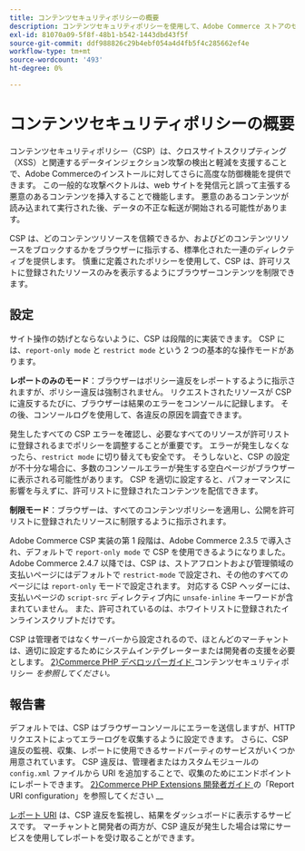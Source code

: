 ```yaml
---
title: コンテンツセキュリティポリシーの概要
description: コンテンツセキュリティポリシーを使用して、Adobe Commerce ストアのセキュリティの態勢を改善する方法を説明します。
exl-id: 81070a09-5f8f-48b1-b542-1443dbd43f5f
source-git-commit: ddf988826c29b4ebf054a4d4fb5f4c285662ef4e
workflow-type: tm+mt
source-wordcount: '493'
ht-degree: 0%

---
```


# コンテンツセキュリティポリシーの概要

コンテンツセキュリティポリシー（CSP）は、クロスサイトスクリプティング（XSS）と関連するデータインジェクション攻撃の検出と軽減を支援することで、Adobe Commerceのインストールに対してさらに高度な防御機能を提供できます。 この一般的な攻撃ベクトルは、web サイトを発信元と誤って主張する悪意のあるコンテンツを挿入することで機能します。 悪意のあるコンテンツが読み込まれて実行された後、データの不正な転送が開始される可能性があります。

CSP は、どのコンテンツリソースを信頼できるか、およびどのコンテンツリソースをブロックするかをブラウザーに指示する、標準化された一連のディレクティブを提供します。 慎重に定義されたポリシーを使用して、CSP は、許可リストに登録されたリソースのみを表示するようにブラウザーコンテンツを制限できます。

## 設定

サイト操作の妨げとならないように、CSP は段階的に実装できます。 CSP には、`report-only mode` と `restrict mode` という 2 つの基本的な操作モードがあります。

**レポートのみのモード**：ブラウザーはポリシー違反をレポートするように指示されますが、ポリシー違反は強制されません。 リクエストされたリソースが CSP に違反するたびに、ブラウザーは結果のエラーをコンソールに記録します。 その後、コンソールログを使用して、各違反の原因を調査できます。

発生したすべての CSP エラーを確認し、必要なすべてのリソースが許可リストに登録されるまでポリシーを調整することが重要です。 エラーが発生しなくなったら、`restrict mode` に切り替えても安全です。 そうしないと、CSP の設定が不十分な場合に、多数のコンソールエラーが発生する空白ページがブラウザーに表示される可能性があります。 CSP を適切に設定すると、パフォーマンスに影響を与えずに、許可リストに登録されたコンテンツを配信できます。

**制限モード**：ブラウザーは、すべてのコンテンツポリシーを適用し、公開を許可リストに登録されたリソースに制限するように指示されます。

Adobe Commerce CSP 実装の第 1 段階は、Adobe Commerce 2.3.5 で導入され、デフォルトで `report-only mode` で CSP を使用できるようになりました。  Adobe Commerce 2.4.7 以降では、CSP は、ストアフロントおよび管理領域の支払いページにはデフォルトで `restrict-mode` で設定され、その他のすべてのページには `report-only` モードで設定されます。 対応する CSP ヘッダーには、支払いページの `script-src` ディレクティブ内に `unsafe-inline` キーワードが含まれていません。 また、許可されているのは、ホワイトリストに登録されたインラインスクリプトだけです。

CSP は管理者ではなくサーバーから設定されるので、ほとんどのマーチャントは、適切に設定するためにシステムインテグレーターまたは開発者の支援を必要とします。 [2&rbrace;Commerce PHP デベロッパーガイド ](https://developer.adobe.com/commerce/php/development/security/content-security-policies/) コンテンツセキュリティポリシー _を参照してください。_


## 報告書

デフォルトでは、CSP はブラウザーコンソールにエラーを送信しますが、HTTP リクエストによってエラーログを収集するように設定できます。 さらに、CSP 違反の監視、収集、レポートに使用できるサードパーティのサービスがいくつか用意されています。 CSP 違反は、管理者またはカスタムモジュールの `config.xml` ファイルから URI を追加することで、収集のためにエンドポイントにレポートできます。  [2&rbrace;Commerce PHP Extensions 開発者ガイド ](https://developer.adobe.com/commerce/php/development/security/content-security-policies/#report-uri-configuration) の「Report URI configuration」を参照してください __

[ レポート URI](https://report-uri.io/) は、CSP 違反を監視し、結果をダッシュボードに表示するサービスです。 マーチャントと開発者の両方が、CSP 違反が発生した場合は常にサービスを使用してレポートを受け取ることができます。
